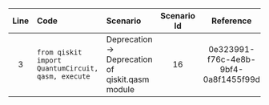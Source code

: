 | Line | Code | Scenario | Scenario Id | Reference | Artifact | Refactoring |
| :--: | :--- | :------- | :---------: | :-------: | :------- | :---------- |
| 3 | `from qiskit import QuantumCircuit, qasm, execute` | Deprecation -> Deprecation of qiskit.qasm module | 16 | 0e323991-f76c-4e8b-9bf4-0a8f1455f99d | qiskit.qasm | `from qiskit import QuantumCircuit, execute` |